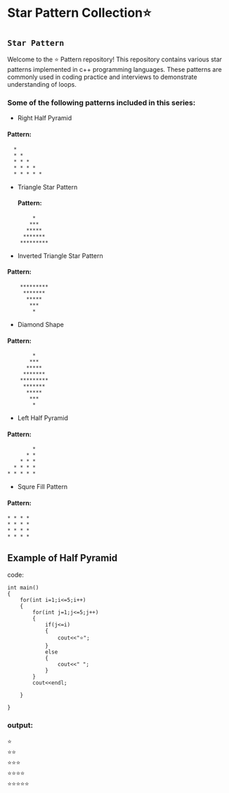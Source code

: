# Star Pattern Collection⭐

## `Star Pattern` 
Welcome to the ⭐ Pattern repository! This repository contains various star patterns implemented in c++ programming languages. These patterns are commonly used in coding practice and interviews to demonstrate understanding of loops.

### Some of the following patterns included in this series:

- Right Half Pyramid
#### Pattern:
  ```
    *
    * *
    * * *
    * * * *
    * * * * *
  ```

- Triangle Star Pattern
  #### Pattern:
```
        *
       ***
      *****
     *******
    *********
```
- Inverted Triangle Star Pattern
#### Pattern:
```
    *********
     *******
      *****
       ***
        *
```

- Diamond Shape
#### Pattern:
```
        *
       ***
      *****
     *******
    *********
     *******
      *****
       ***
        *
```

- Left Half Pyramid
#### Pattern:
```
        *
      * *
    * * * 
  * * * *
* * * * *
```


- Squre Fill Pattern
#### Pattern:
```
* * * *
* * * *
* * * *
* * * *
```


## Example of Half Pyramid
code:
```
int main()
{
    for(int i=1;i<=5;i++)
    {
        for(int j=1;j<=5;j++)
        {
            if(j<=i)
            {
                cout<<"⭐";
            }
            else
            {
                cout<<" ";
            }
        }
        cout<<endl;
        
    }
    
}
```
### output:
<div>⭐</div>
<div>⭐⭐</div>
<div>⭐⭐⭐</div>
<div>⭐⭐⭐⭐</div>
<div>⭐⭐⭐⭐⭐</div>
